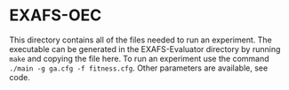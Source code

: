 # EXAFS-OEC

This directory contains all of the files needed to run an experiment. The executable can be generated in the EXAFS-Evaluator directory by running `make` and copying the file here. To run an experiment use the command `./main -g ga.cfg -f fitness.cfg`. Other parameters are available, see code.